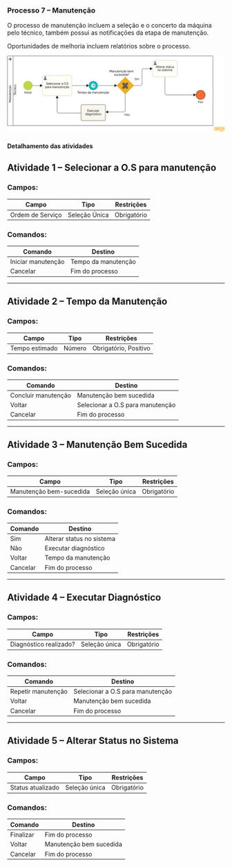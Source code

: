 ### Processo 7 – Manutenção

O processo de manutenção incluem a seleção e o concerto da máquina pelo técnico, também possui as notificações da etapa de manutenção.

Oportunidades de melhoria incluem relatórios sobre o processo.

![Modelo BPMN do Cadastro de Cliente](/docs/images/processos/novo/manutencaoBPMN.png "Modelo BPMN da Manutenção.")

#### Detalhamento das atividades

## Atividade 1 – Selecionar a O.S para manutenção  
### Campos:
| **Campo**         | **Tipo**        | **Restrições**          |
|------------------|----------------|-------------------------|
| Ordem de Serviço | Seleção Única   | Obrigatório             |

### Comandos:
| **Comando**           | **Destino**                    |
|----------------------|---------------------------------|
| Iniciar manutenção    | Tempo da manutenção             |
| Cancelar              | Fim do processo                 |

---

## Atividade 2 – Tempo da Manutenção  
### Campos:
| **Campo**       | **Tipo**        | **Restrições**            |
|-----------------|----------------|---------------------------|
| Tempo estimado  | Número          | Obrigatório, Positivo     |

### Comandos:
| **Comando**             | **Destino**                  |
|------------------------|------------------------------|
| Concluir manutenção     | Manutenção bem sucedida    |
| Voltar                  | Selecionar a O.S para manutenção |
| Cancelar                | Fim do processo              |

---

## Atividade 3 – Manutenção Bem Sucedida 
### Campos:
| **Campo**                | **Tipo**        | **Restrições**    |
|--------------------------|----------------|-------------------|
| Manutenção bem-sucedida | Seleção única   | Obrigatório       |

### Comandos:
| **Comando**   | **Destino**                  |
|--------------|-----------------------------|
| Sim          | Alterar status no sistema   |
| Não          | Executar diagnóstico        |
| Voltar       | Tempo da manutenção         |
| Cancelar     | Fim do processo             |

---

## Atividade 4 – Executar Diagnóstico  
### Campos:
| **Campo**               | **Tipo**        | **Restrições**    |
|------------------------|----------------|-------------------|
| Diagnóstico realizado? | Seleção única   | Obrigatório       |

### Comandos:
| **Comando**           | **Destino**                         |
|----------------------|--------------------------------------|
| Repetir manutenção    | Selecionar a O.S para manutenção     |
| Voltar                | Manutenção bem sucedida            |
| Cancelar              | Fim do processo                     |

---

## Atividade 5 – Alterar Status no Sistema  
### Campos:
| **Campo**           | **Tipo**        | **Restrições**    |
|---------------------|----------------|-------------------|
| Status atualizado  | Seleção única   | Obrigatório       |

### Comandos:
| **Comando**   | **Destino**      |
|--------------|------------------|
| Finalizar    | Fim do processo  |
| Voltar       | Manutenção bem sucedida |
| Cancelar     | Fim do processo  |
